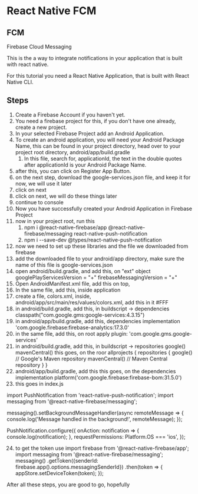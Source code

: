 # React Native FCM

## FCM

Firebase Cloud Messaging

This is the a way to integrate notifications in your application that is built with react native.

For this tutorial you need a React Native Application, that is built with React Native CLI.

## Steps

1. Create a Firebase Account if you haven't yet.
2. You need a firebase project for this, if you don't have one already, create a new project.
3. In your selected Firebase Project add an Android Application.
4. To create an android application, you will need your Android Package Name, this can be found in your project directory, head over to your project root directory, android/app/build.gradle
   1. In this file, search for, applicationId, the text in the double quotes after applicationId is your Android Package Name.
5. after this, you can click on Register App Button.
6. on the next step, download the google-services.json file, and keep it for now, we will use it later
7. click on next
8. click on next, we will do these things later
9. continue to console
10. Now you have successfully created your Android Application in Firebase Project
11. now in your project root, run this
    1. npm i @react-native-firebase/app @react-native-firebase/messaging react-native-push-notification
    2. npm i --save-dev @types/react-native-push-notification
12. now we need to set up these libraries and the file we downloaded from firebase
13. add the downloaded file to your android/app directory, make sure the name of this file is google-services.json
14. open android/build.gradle, and add this, on "ext" object
    googlePlayServicesVersion = "+"
    firebaseMessagingVersion = "+"
15. Open AndroidManifest.xml file, add this on top,
    <uses-permission android:name="android.permission.VIBRATE" />
    <uses-permission android:name="android.permission.RECEIVE_BOOT_COMPLETED"/>
16. In the same file, add this, inside application
    <meta-data  android:name="com.dieam.reactnativepushnotification.notification_foreground"
    				android:value="false"/>
    <meta-data  android:name="com.dieam.reactnativepushnotification.notification_color"
    				android:resource="@color/white"/>
    <receiver android:name="com.dieam.reactnativepushnotification.modules.RNPushNotificationActions" android:exported="false" />
    <receiver android:name="com.dieam.reactnativepushnotification.modules.RNPushNotificationPublisher" android:exported="false" />
    <receiver android:name="com.dieam.reactnativepushnotification.modules.RNPushNotificationBootEventReceiver" android:exported="false">
    <intent-filter>
    <action android:name="android.intent.action.BOOT_COMPLETED" />
    <action android:name="android.intent.action.QUICKBOOT_POWERON" />
    <action android:name="com.htc.intent.action.QUICKBOOT_POWERON"/>
    </intent-filter>
    </receiver>
    <service
    		android:name="com.dieam.reactnativepushnotification.modules.RNPushNotificationListenerService"
    		android:exported="false" >
    <intent-filter>
    <action android:name="com.google.firebase.MESSAGING_EVENT" />
    </intent-filter>
    </service>
17. create a file, colors.xml, inside, android/app/src/main/res/values/colors.xml, add this in it
    <resources>
    <color name="white">#FFF</color>
    </resources>
18. in android/build.gradle, add this, in buildscript -> dependencies
    classpath("com.google.gms:google-services:4.3.15")
19. in android/app/build.gradle, add this, dependencies
    implementation 'com.google.firebase:firebase-analytics:17.3.0'
20. in the same file, add this, on root
    apply plugin: 'com.google.gms.google-services'
21. in android/build.gradle, add this, in buildscript -> repositories
    google()
    mavenCentral()
    this goes, on the roor
    allprojects {
    repositories {
    google() // Google's Maven repository
    mavenCentral() // Maven Central repository
    }
    }
22. android/app/build.gradle, add this
    this goes, on the dependencies
    implementation platform('com.google.firebase:firebase-bom:31.5.0')
23. this goes in index.js

import PushNotification from 'react-native-push-notification';
import messaging from '@react-native-firebase/messaging';
    
messaging().setBackgroundMessageHandler(async remoteMessage => {
  console.log('Message handled in the background!', remoteMessage);
});

PushNotification.configure({
  onAction: notification => {
    console.log(notification);
  },
  requestPermissions: Platform.OS === 'ios',
});

24. to get the token use
import firebase from '@react-native-firebase/app';
import messaging from '@react-native-firebase/messaging';
 messaging()
      .getToken({senderId: firebase.app().options.messagingSenderId})
      .then(token => {
        appStore.setDeviceToken(token);
      });


After all these steps, you are good to go, hopefully
